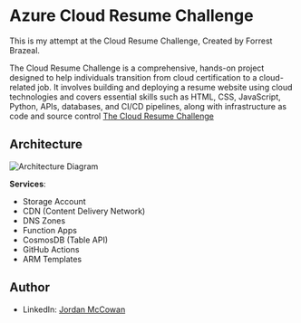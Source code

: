 # Azure Cloud Resume Challenge

This is my attempt at the Cloud Resume Challenge, Created by Forrest Brazeal.

The Cloud Resume Challenge is a comprehensive, hands-on project designed to help individuals transition from cloud certification to a cloud-related job. It involves building and deploying a resume website using cloud technologies and covers essential skills such as HTML, CSS, JavaScript, Python, APIs, databases, and CI/CD pipelines, along with infrastructure as code and source control [The Cloud Resume Challenge](https://cloudresumechallenge.dev/)

## Architecture

![Architecture Diagram](https://github.com/user-attachments/assets/a8ceb054-2447-489b-957b-e061ca2029c3)


**Services**:

- Storage Account
- CDN (Content Delivery Network)
- DNS Zones
- Function Apps
- CosmosDB (Table API)
- GitHub Actions
- ARM Templates

## Author
- LinkedIn: [Jordan McCowan](https://www.linkedin.com/in/jordanm22123/)
